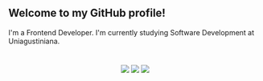 ## Welcome to my GitHub profile!

I'm a Frontend Developer. I'm currently studying Software Development at Uniagustiniana.

#

<div align="center">
  <a href="https://www.linkedin.com/in/davidalmonacid"><img src="https://img.shields.io/badge/LinkedIn-0077B5?style=for-the-badge&logo=linkedin&logoColor=white"></a>
  <a href="https://t.me/DavidAlmonacid"><img src="https://img.shields.io/badge/Telegram-2CA5E0?style=for-the-badge&logo=telegram&logoColor=white"></a>
  <a href="mailto:david.almonacidf@gmail.com"><img src="https://img.shields.io/badge/Gmail-D14836?style=for-the-badge&logo=gmail&logoColor=white"></a>
</div>
